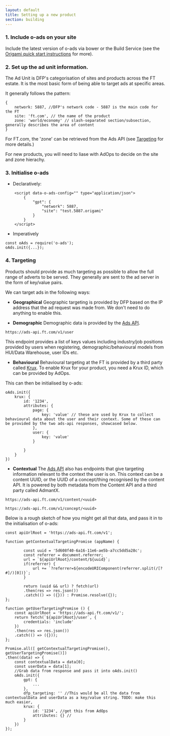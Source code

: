 ```yaml
---
layout: default
title: Setting up a new product
section: building
---
```


### 1. Include o-ads on your site
Include the latest version of o-ads via bower or the Build Service (see the [Origami quick start instructions](http://registry.origami.ft.com/components/o-ads#section-usage) for more).

### 2. Set up the ad unit information.
The Ad Unit is DFP's categorisation of sites and products across the FT estate. It is the most basic form of being able to target ads at specific areas.

It generally follows the pattern:
```
{
	network: 5887, //DFP's network code - 5887 is the main code for the FT
	site: 'ft.com', // the name of the product
	zone: 'world/economy' // slash-separated section/subsection, generally describes the area of content
}

```

For FT.com, the 'zone' can be retrieved from the Ads API (see [Targeting]({{site.baseurl}}/docs/developer-guide/targeting) for more details.)

For new products, you will need to liase with AdOps to decide on the site and zone hierachy.

### 3. Initialise o-ads
* Declaratively:
```
	<script data-o-ads-config="" type="application/json">
		{
			"gpt": {
				"network": 5887,
				"site": "test.5887.origami"
			}
		}
	</script>
```

* Imperatively
```
const oAds = require('o-ads');
oAds.init({...});
```

### 4. Targeting

Products should provide as much targeting as possible to allow the full range of adverts to be served. They generally are sent to the ad server in the form of key/value pairs.

We can target ads in the following ways:

* **Geographical**
Geographic targeting is provided by DFP based on the IP address that the ad request was made from. We don't need to do anything to enable this.

* **Demographic**
Demographic data is provided by the [Ads API](https://github.com/Financial-Times/ads-api).

`https://ads-api.ft.com/v1/user`

This endpoint provides a list of keys values including industry/job positions provided by users when registering, demographic/behavioural models from HUI/Data Warehouse, user IDs etc.

* **Behavioural**
Behavioural targeting at the FT is provided by a third party called [Krux](http://www.krux.com/). To enable Krux for your product, you need a Krux ID, which can be provided by AdOps.

This can then be initialised by o-ads:

```
oAds.init({
	krux: {
		id: '1234',
		attributes: {
			page: {
				key: 'value' // these are used by Krux to collect behavioural data about the user and their context. Some of these can be provided by the two ads-api responses, showcased below.
			},
			user: {
				key: 'value'
			}

		}
	}
})

```

* **Contextual**
The [Ads API](https://github.com/Financial-Times/ads-api) also has endpoints that give targeting information relevant to the context the user is on. This context can be a content UUID, or the UUID of a concept/thing recognised by the content API. It is powered by both metadata from the Content API and a third party called AdmantX.

`https://ads-api.ft.com/v1/content/<uuid>`

`https://ads-api.ft.com/v1/concept/<uuid>`


Below is a rough sketch of how you might get all that data, and pass it in to the initialisation of o-ads:

```
const apiUrlRoot = 'https://ads-api.ft.com/v1';

function getContextualTargetingPromise (appName) {

		const uuid = '5d608f40-6a16-11e6-ae5b-a7cc5dd5a28c';
		const referrer = document.referrer;
		url = `${apiUrlRoot}/content/${uuid}`;
		if(referrer) {
			url += `?referrer=${encodeURIComponent(referrer.split(/[?#]/)[0])}`;
		}

		return (uuid && url) ? fetch(url)
		.then(res => res.json())
		.catch(() => ({})) : Promise.resolve({});
};

function getUserTargetingPromise () {
	const apiUrlRoot = 'https://ads-api.ft.com/v1/';
	return fetch(`${apiUrlRoot}/user`, {
		credentials: 'include'
	})
	.then(res => res.json())
	.catch(() => ({}));
};

Promise.all([ getContextualTargetingPromise(), getUserTargetingPromise()])
.then((data) => {
	const contextualData = data[0];
	const userData = data[1];
	//Grab data from response and pass it into oAds.init()
	oAds.init({
		gpt: {
			...
		},
		dfp_targeting: '' //This would be all the data from contextualData and userData as a key/value string. TODO: make this much easier,
		krux: {
			id: '1234', //get this from AdOps
			attributes: {} //
		}
	})
});

```


